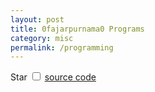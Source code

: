 ```yaml
---
layout: post
title: 0fajarpurnama0 Programs
category: misc
permalink: /programming
---
```


<label for="star">Star</label>
<input type="checkbox" id="star" name="star" value="starred">
<a href="http://raboninco.com/22989623/coding-json-get-source">source code</a>

<div id="codinglist"></div>

<script>
	$(document).ready(function(){
	  codinglist();
	}).change(function(){
	  codinglist();
	});

	function codinglist(){
	  $('#codinglist').html('');
	  var star = $('#star').val();
	  $.getJSON('https://0fajarpurnama0.github.io/assets/json/codinglist.json', function(data) {
	   var codinglist_length = data.codinglist.length - 1;
		for(i = codinglist_length; i >= 0; i--){
		  if($('#star').is(":checked")){
			if(data.codinglist[i].star == star){
			  print('codinglist', data.codinglist[i].title, data.codinglist[i].link, data.codinglist[i].directlink, data.codinglist[i].embed, data.codinglist[i].description);
			}
			continue;
		  } else {
			print('codinglist', data.codinglist[i].title, data.codinglist[i].link, data.codinglist[i].directlink, data.codinglist[i].embed, data.codinglist[i].description);
		  }
		}
	  });
	}

	function print(id, title, link, directlink, embed, description){
	  $('#'+id).append(`
		  <h2><a href="`+link+`">`+title+`</a></h2>
		  <div class="video-container"><iframe src="`+embed+`" alt="`+directlink+`" allowfullscreen></iframe></div>
		  <p>`+description+`</p><a href="`+link+`">source code</a>
	  `);
	}
</script>
